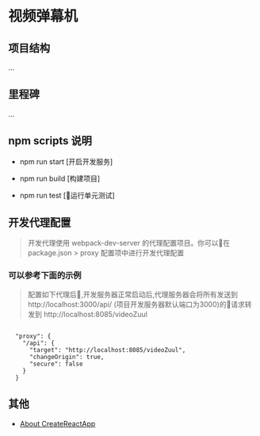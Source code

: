 # 视频弹幕机

## 项目结构

...

## 里程碑

...

## npm scripts 说明

* npm run start [开启开发服务]

* npm run build [构建项目]

* npm run test [运行单元测试]

## 开发代理配置

> 开发代理使用 webpack-dev-server 的代理配置项目。你可以在 package.json > proxy 配置项中进行开发代理配置

### 可以参考下面的示例

> 配置如下代理后,开发服务器正常启动后,代理服务器会将所有发送到 http://localhost:3000/api/ (项目开发服务器默认端口为3000)的请求转发到 http://localhost:8085/videoZuul 

```test
  
  "proxy": {
    "/api": {
      "target": "http://localhost:8085/videoZuul",
      "changeOrigin": true,
      "secure": false
    }
  }
```

## 其他

* [About CreateReactApp](./Create-React-App.md)
